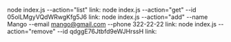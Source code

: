 node index.js --action="list" link:
node index.js --action="get" --id 05olLMgyVQdWRwgKfg5J6 link:
node index.js --action="add" --name Mango --email mango@gmail.com --phone 322-22-22 link:
node index.js --action="remove" --id qdggE76Jtbfd9eWJHrssH link:

